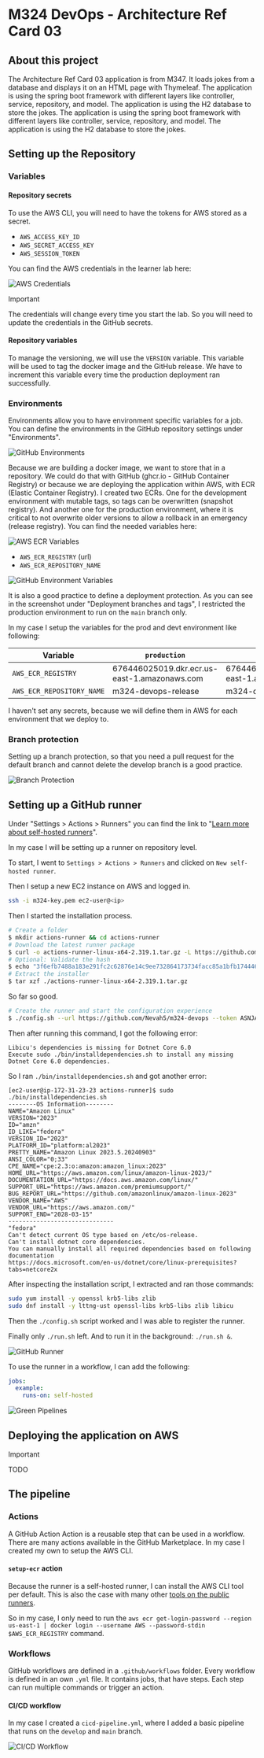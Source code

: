 # M324 DevOps - Architecture Ref Card 03

## About this project

The Architecture Ref Card 03 application is from M347. It loads jokes from a database and displays it on an HTML page with Thymeleaf. The application is using the spring boot framework with different layers like controller, service, repository, and model. The application is using the H2 database to store the jokes. The application is using the spring boot framework with different layers like controller, service, repository, and model. The application is using the H2 database to store the jokes.

## Setting up the Repository

### Variables

#### Repository secrets

To use the AWS CLI, you will need to have the tokens for AWS stored as a secret.

- `AWS_ACCESS_KEY_ID`
- `AWS_SECRET_ACCESS_KEY`
- `AWS_SESSION_TOKEN`

You can find the AWS credentials in the learner lab here:

![AWS Credentials](./images/aws-credentials.png)

> [!IMPORTANT]
> The credentials will change every time you start the lab. So you will need to update the credentials in the GitHub secrets.

#### Repository variables

To manage the versioning, we will use the `VERSION` variable. This variable will be used to tag the docker image and the GitHub release. We have to increment this variable every time the production deployment ran successfully.

### Environments

Environments allow you to have environment specific variables for a job. You can define the environments in the GitHub repository settings under "Environments".

![GitHub Environments](./images/github-environments.png)

Because we are building a docker image, we want to store that in a repository. We could do that with GitHub (ghcr.io - GitHub Container Registry) or because we are deploying the application within AWS, with ECR (Elastic Container Registry). I created two ECRs. One for the development environment with mutable tags, so tags can be overwritten (snapshot registry). And another one for the production environment, where it is critical to not overwrite older versions to allow a rollback in an emergency (release registry). You can find the needed variables here:

![AWS ECR Variables](./images/aws-ecr-variables.png)

- `AWS_ECR_REGISTRY` (url)
- `AWS_ECR_REPOSITORY_NAME`

![GitHub Environment Variables](./images/github-environment-production.png)

It is also a good practice to define a deployment protection. As you can see in the screenshot under "Deployment branches and tags", I restricted the production environment to run on the `main` branch only.

In my case I setup the variables for the prod and devt environment like following:

| Variable                  | `production`                                 | `development`                                |
| ------------------------- | -------------------------------------------- | -------------------------------------------- |
| `AWS_ECR_REGISTRY`        | 676446025019.dkr.ecr.us-east-1.amazonaws.com | 676446025019.dkr.ecr.us-east-1.amazonaws.com |
| `AWS_ECR_REPOSITORY_NAME` | m324-devops-release                          | m324-devops-snapshot                         |

I haven't set any secrets, because we will define them in AWS for each environment that we deploy to.

### Branch protection

Setting up a branch protection, so that you need a pull request for the default branch and cannot delete the develop branch is a good practice.

![Branch Protection](./images/github-branchprotection.png)

## Setting up a GitHub runner

Under "Settings > Actions > Runners" you can find the link to "[Learn more about self-hosted runners](https://docs.github.com/en/actions/hosting-your-own-runners/managing-self-hosted-runners/about-self-hosted-runners)".

In my case I will be setting up a runner on repository level.

To start, I went to `Settings > Actions > Runners` and clicked on `New self-hosted runner`.

Then I setup a new EC2 instance on AWS and logged in.

```sh
ssh -i m324-key.pem ec2-user@<ip>
```

Then I started the installation process.

```sh
# Create a folder
$ mkdir actions-runner && cd actions-runner
# Download the latest runner package
$ curl -o actions-runner-linux-x64-2.319.1.tar.gz -L https://github.com/actions/runner/releases/download/v2.319.1/actions-runner-linux-x64-2.319.1.tar.gz
# Optional: Validate the hash
$ echo "3f6efb7488a183e291fc2c62876e14c9ee732864173734facc85a1bfb1744464  actions-runner-linux-x64-2.319.1.tar.gz" | shasum -a 256 -c
# Extract the installer
$ tar xzf ./actions-runner-linux-x64-2.319.1.tar.gz
```

So far so good.

```sh
# Create the runner and start the configuration experience
$ ./config.sh --url https://github.com/Nevah5/m324-devops --token ASNJAFY6N3D4CFLO6GLUSTTG4LWPQ
```

Then after running this command, I got the following error:

```log
Libicu's dependencies is missing for Dotnet Core 6.0
Execute sudo ./bin/installdependencies.sh to install any missing Dotnet Core 6.0 dependencies.
```

So I ran `./bin/installdependencies.sh` and got another error:

```log
[ec2-user@ip-172-31-23-23 actions-runner]$ sudo ./bin/installdependencies.sh
--------OS Information--------
NAME="Amazon Linux"
VERSION="2023"
ID="amzn"
ID_LIKE="fedora"
VERSION_ID="2023"
PLATFORM_ID="platform:al2023"
PRETTY_NAME="Amazon Linux 2023.5.20240903"
ANSI_COLOR="0;33"
CPE_NAME="cpe:2.3:o:amazon:amazon_linux:2023"
HOME_URL="https://aws.amazon.com/linux/amazon-linux-2023/"
DOCUMENTATION_URL="https://docs.aws.amazon.com/linux/"
SUPPORT_URL="https://aws.amazon.com/premiumsupport/"
BUG_REPORT_URL="https://github.com/amazonlinux/amazon-linux-2023"
VENDOR_NAME="AWS"
VENDOR_URL="https://aws.amazon.com/"
SUPPORT_END="2028-03-15"
------------------------------
"fedora"
Can't detect current OS type based on /etc/os-release.
Can't install dotnet core dependencies.
You can manually install all required dependencies based on following documentation
https://docs.microsoft.com/en-us/dotnet/core/linux-prerequisites?tabs=netcore2x
```

After inspecting the installation script, I extracted and ran those commands:

```sh
sudo yum install -y openssl krb5-libs zlib
sudo dnf install -y lttng-ust openssl-libs krb5-libs zlib libicu
```

Then the `./config.sh` script worked and I was able to register the runner.

Finally only `./run.sh` left. And to run it in the background: `./run.sh &`.

![GitHub Runner](./images/github-runners.png)

To use the runner in a workflow, I can add the following:

```yaml
jobs:
  example:
    runs-on: self-hosted
```

![Green Pipelines](./images/github-green-pipeline.png)

## Deploying the application on AWS

> [!IMPORTANT]
> TODO

## The pipeline

### Actions

A GitHub Action Action is a reusable step that can be used in a workflow. There are many actions available in the GitHub Marketplace. In my case I created my own to setup the AWS CLI.

#### `setup-ecr` action

Because the runner is a self-hosted runner, I can install the AWS CLI tool per default. This is also the case with many other [tools on the public runners](https://github.com/actions/runner-images/blob/main/images/ubuntu/Ubuntu2004-Readme.md).

So in my case, I only need to run the `aws ecr get-login-password --region us-east-1 | docker login --username AWS --password-stdin $AWS_ECR_REGISTRY` command.

### Workflows

GitHub workflows are defined in a `.github/workflows` folder. Every workflow is defined in an own `.yml` file. It contains jobs, that have steps. Each step can run multiple commands or trigger an action.

#### CI/CD workflow

In my case I created a `cicd-pipeline.yml`, where I added a basic pipeline that runs on the `develop` and `main` branch.

![CI/CD Workflow](./images/cicd-workflow.png)

